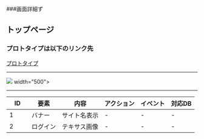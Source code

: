 ###画面詳細ず
## トップページ
### プロトタイプは以下のリンク先
[プロトタイプ](https://www.figma.com/file/IKLRLWgqhiEbss1Z5ykTlR/Untitled?node-id=0%3A1)
****
<img src="../img/iPhone 11 Pro Max - 1　（３）　.png"> width="500">

****

|ID|要素|内容|アクション|イベント|対応DB|
|--|---|----|-------|-----|-----|
|1　　|バナー|サイト名表示|-  |-   |-  |
|2|ログイン|テキサス画像|-  |-  |-   |
